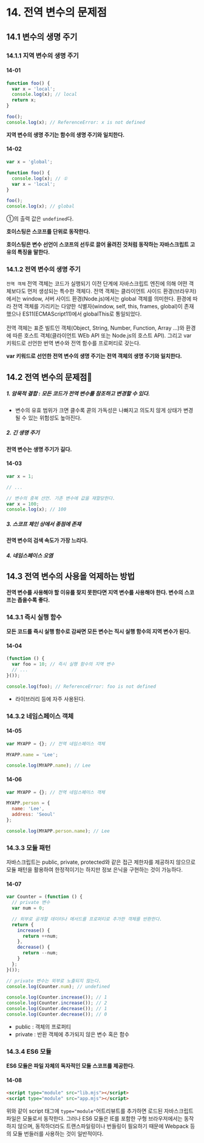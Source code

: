 # 14. 전역 변수의 문제점
## 14.1 변수의 생명 주기
### 14.1.1 지역 변수의 생명 주기

#### 14-01

```javascript
function foo() {
  var x = 'local';
  console.log(x); // local
  return x;
}

foo();
console.log(x); // ReferenceError: x is not defined
```

**지역 변수의 생명 주기는 함수의 생명 주기와 일치한다.**

#### 14-02

```javascript
var x = 'global';

function foo() {
  console.log(x); // ①
  var x = 'local';
}

foo();
console.log(x); // global
```

①의 출력 값은 `undefined`다.

**호이스팅은 스코프를 단위로 동작한다.**

**호이스팅은 변수 선언이 스코프의 선두로 끌어 올려진 것처럼 동작하는 자바스크립트 고유의 특징을 말한다.**

### 14.1.2 전역 변수의 생명 주기

`전역 객체`
전역 객체는 코드가 실행되기 이전 단계에 자바스크립트 엔진에 의해 어떤 객체보다도 먼저 생성되는 특수한 객체다. 전역 객체는 클라이언트 사이드 환경(브라우저)에서는 window, 서버 사이드 환경(Node.js)에서는 global 객체를 의미한다. 환경에 따라 전역 객체를 가리키는 다양한 식별자(window, self, this, frames, global)이 존재했으나 ES11(ECMAScript11)에서 globalThis로 통일되었다.</br></br>
전역 객체는 표준 빌트인 객체(Object, String, Number, Function, Array ...)와 환경에 따른 호스트 객체(클라이언트 WEb API 또는 Node.js의 호스트 API). 그리고 var 키워드로 선언한 번역 변수와 전역 함수를 프로퍼티로 갖는다.

**var 키워드로 선언한 전역 변수의 생명 주기는 전역 객체의 생명 주기와 일치한다.**

## 14.2 전역 변수의 문제점🚨

##### 1. 암묵적 결합 : 모든 코드가 전역 변수를 참조하고 변경할 수 있다.

- 변수의 유효 범위가 크면 클수록 콛의 가독성은 나빠지고 의도치 않게 상태가 변경될 수 있는 위험성도 높아진다.

##### 2. 긴 생명 주기

**전역 변수는 생명 주기가 길다.**

#### 14-03

```javascript
var x = 1;

// ...

// 변수의 중복 선언. 기존 변수에 값을 재할당한다.
var x = 100;
console.log(x); // 100
```

##### 3. 스코프 체인 상에서 종점에 존재

**전역 변수의 검색 속도가 가장 느리다.**

##### 4. 네임스페이스 오염

## 14.3 전역 변수의 사용을 억제하는 방법

**전역 변수를 사용해야 할 이유를 찾지 못한다면 지역 변수를 사용해야 한다. 변수의 스코프는 좁을수록 좋다.**

### 14.3.1 즉시 실행 함수

**모든 코드를 즉시 실행 함수로 감싸면 모든 변수는 직시 실행 함수의 지역 변수가 된다.**

#### 14-04

```javascript
(function () {
  var foo = 10; // 즉시 실행 함수의 지역 변수
  // ...
}());

console.log(foo); // ReferenceError: foo is not defined
```

- 라이브러리 등에 자주 사용된다.

### 14.3.2 네임스페이스 객체

#### 14-05

```javascript
var MYAPP = {}; // 전역 네임스페이스 객체

MYAPP.name = 'Lee';

console.log(MYAPP.name); // Lee
```

#### 14-06

```javascript
var MYAPP = {}; // 전역 네임스페이스 객체

MYAPP.person = {
  name: 'Lee',
  address: 'Seoul'
};

console.log(MYAPP.person.name); // Lee
```

### 14.3.3 모듈 패턴

자바스크립트는 public, private, protected와 같은 접근 제한자를 제공하지 않으므로 모듈 패턴을 활용하여 한정적이기는 하지만 정보 은닉을 구현하는 것이 가능하다.

#### 14-07

```javascript
var Counter = (function () {
  // private 변수
  var num = 0;

  // 외부로 공개할 데이터나 메서드를 프로퍼티로 추가한 객체를 반환한다.
  return {
    increase() {
      return ++num;
    },
    decrease() {
      return --num;
    }
  };
}());

// private 변수는 외부로 노출되지 않는다.
console.log(Counter.num); // undefined

console.log(Counter.increase()); // 1
console.log(Counter.increase()); // 2
console.log(Counter.decrease()); // 1
console.log(Counter.decrease()); // 0
```

- public : 객체의 프로퍼티
- private : 반환 객체에 추가되지 않은 변수 혹은 함수

### 14.3.4 ES6 모듈

**ES6 모듈은 파일 자체의 독자적인 모듈 스코프를 제공한다.**

#### 14-08

```html
<script type="module" src="lib.mjs"></script>
<script type="module" src="app.mjs"></script>
```
위와 같이 script 태그에 `type="module"`어트리뷰트를 추가하면 로드된 자바스크립트 파일은 모듈로서 동작한다. 그러나 ES6 모듈은 IE를 포함한 구형 브라우저에서는 동작하지 않으며, 동작하더라도 트랜스파일링이나 번들링이 필요하기 때문에 Webpack 등의 모듈 번들러를 사용하는 것이 일반적이다.
